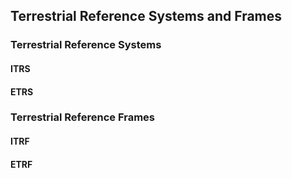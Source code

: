 ## Terrestrial Reference Systems and Frames

### Terrestrial Reference Systems

#### ITRS

#### ETRS

### Terrestrial Reference Frames

#### ITRF

#### ETRF
